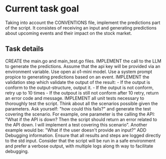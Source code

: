 # Current task goal
Taking into account the CONVENTIONS file, implement the predictions part of the script.
It consistes of receiving an input and generating predictions about upcoming events and their impact on the stock market.

## Task details
CREATE the main.go and main_test.go files.
IMPLEMENT the call to the LLM to generate the predictions. Assume that the api key will be provided via an environment variable. Use open ai o1-mini model. Use a system prompt propice to generating predictions based on an event.
IMPLEMENT the validation step which validate the output of the result:
    - If the output is conform to the output-structure, output it.
    - If the output is not conform, retry up to 10 times
    - If the outpout is still not conform after 10 retry, return an error code and message.
IMPLEMENT all unit tests necessary to thoroughly test the script. Think about all the scenarios possible given the parameters. Ask yourself: "how could this fails?" and generate the test covering the scenario. For example, one parameter is the calling the API: "What if the API is down? Then the script should return an error related to the API down. I will implement a test covering this scenario". Another example would be: "What if the user doesn't provide an input?"
ADD Debugging information. Ensure that all results and steps are logged directly to the std input. Consider that the script will be run in a safe environment and prefer a verbose output, with multiple logs along th way to facilitate debugging.

